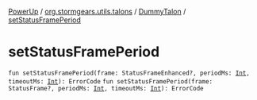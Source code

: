 [PowerUp](../../index.md) / [org.stormgears.utils.talons](../index.md) / [DummyTalon](index.md) / [setStatusFramePeriod](./set-status-frame-period.md)

# setStatusFramePeriod

`fun setStatusFramePeriod(frame: StatusFrameEnhanced?, periodMs: `[`Int`](https://kotlinlang.org/api/latest/jvm/stdlib/kotlin/-int/index.html)`, timeoutMs: `[`Int`](https://kotlinlang.org/api/latest/jvm/stdlib/kotlin/-int/index.html)`): ErrorCode`
`fun setStatusFramePeriod(frame: StatusFrame?, periodMs: `[`Int`](https://kotlinlang.org/api/latest/jvm/stdlib/kotlin/-int/index.html)`, timeoutMs: `[`Int`](https://kotlinlang.org/api/latest/jvm/stdlib/kotlin/-int/index.html)`): ErrorCode`